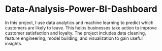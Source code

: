 # Data-Analysis-Power-BI-Dashboard
In this project, I use data analytics and machine learning to predict which customers are likely to leave. This helps businesses take action to improve customer satisfaction and loyalty. The project includes data cleaning, feature engineering, model building, and visualization to gain useful insights.
